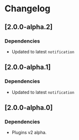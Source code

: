 # Changelog

## \[2.0.0-alpha.2]

### Dependencies

- Updated to latest `notification`

## \[2.0.0-alpha.1]

### Dependencies

- Updated to latest `notification`

## \[2.0.0-alpha.0]

### Dependencies

- Plugins v2 alpha.
